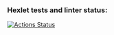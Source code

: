 ### Hexlet tests and linter status:
[![Actions Status](https://github.com/primadofilus/qa-engineer-project-84/workflows/hexlet-check/badge.svg)](https://github.com/primadofilus/qa-engineer-project-84/actions)